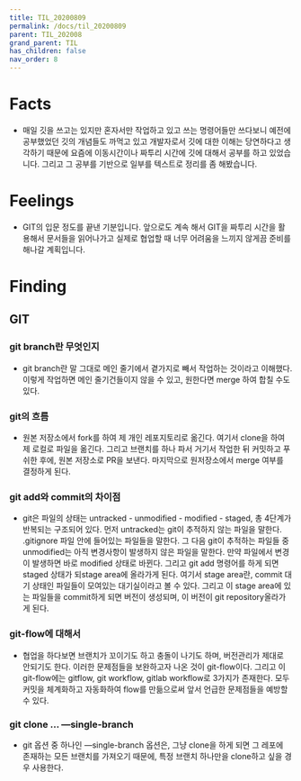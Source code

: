 ```yaml
---
title: TIL_20200809
permalink: /docs/til_20200809
parent: TIL_202008
grand_parent: TIL
has_children: false
nav_order: 8
---
```


# Facts

- 매일 깃을 쓰고는 있지만 혼자서만 작업하고 있고 쓰는 명령어들만 쓰다보니 예전에 공부했었던 깃의 개념들도 까먹고 있고 개발자로서 깃에 대한 이해는 당연하다고 생각하기 때문에 요즘에 이동시간이나 짜투리 시간에 깃에 대해서 공부를 하고 있었습니다. 그리고 그 공부를 기반으로 일부를 텍스트로 정리를 좀 해봤습니다.

# Feelings

- GIT의 입문 정도를 끝낸 기분입니다. 앞으로도 계속 해서 GIT을 짜투리 시간을 활용해서 문서들을 읽어나가고 실제로 협업할 때 너무 어려움을 느끼지 않게끔 준비를 해나갈 계획입니다.

# Finding

## GIT

### git branch란 무엇인지

- git branch란 말 그대로 메인 줄기에서 곁가지로 빼서 작업하는 것이라고 이해했다. 이렇게 작업하면 메인 줄기건들이지 않을 수 있고, 원한다면 merge 하여 합칠 수도 있다.

### git의 흐름

- 원본 저장소에서 fork를 하여 제 개인 레포지토리로 옮긴다. 여기서 clone을 하여 제 로컬로 파일을 옮긴다. 그리고 브랜치를 하나 파서 거기서 작업한 뒤 커밋하고 푸쉬한 후에, 원본 저장소로 PR을 보낸다. 마지막으로 원저장소에서 merge 여부를 결정하게 된다.

### git add와 commit의 차이점

- git은 파일의 상태는 untracked - unmodified - modified - staged, 총 4단계가 반복되는 구조되어 있다. 먼저 untracked는 git이 추적하지 않는 파일을 말한다. .gitignore 파일 안에 들어있는 파일들을 말한다. 그 다음 git이 추적하는 파일들 중 unmodified는 아직 변경사항이 발생하지 않은 파일을 말한다. 만약 파일에서 변경이 발생하면 바로 modified 상태로 바뀐다. 그리고 git add 명령어를 하게 되면 staged 상태가 되stage area에 올라가게 된다. 여기서 stage area란, commit 대기 상태인 파일들이 모여있는 대기실이라고 볼 수 있다. 그리고 이 stage area에 있는 파일들을 commit하게 되면 버전이 생성되며, 이 버전이 git repository올라가게 된다.

### git-flow에 대해서

- 협업을 하다보면 브랜치가 꼬이기도 하고 충돌이 나기도 하며, 버전관리가 제대로 안되기도 한다. 이러한 문제점들을 보완하고자 나온 것이 git-flow이다. 그리고 이 git-flow에는 gitflow, git workflow, gitlab workflow로 3가지가 존재한다. 모두 커밋을 체계화하고 자동화하여 flow를 만듦으로써 앞서 언급한 문제점들을 예방할 수 있다.

### git clone … —single-branch

- git 옵션 중 하나인 —single-branch 옵션은, 그냥 clone을 하게 되면 그 레포에 존재하는 모든 브랜치를 가져오기 때문에, 특정 브랜치 하나만을 clone하고 싶을 경우 사용한다.
